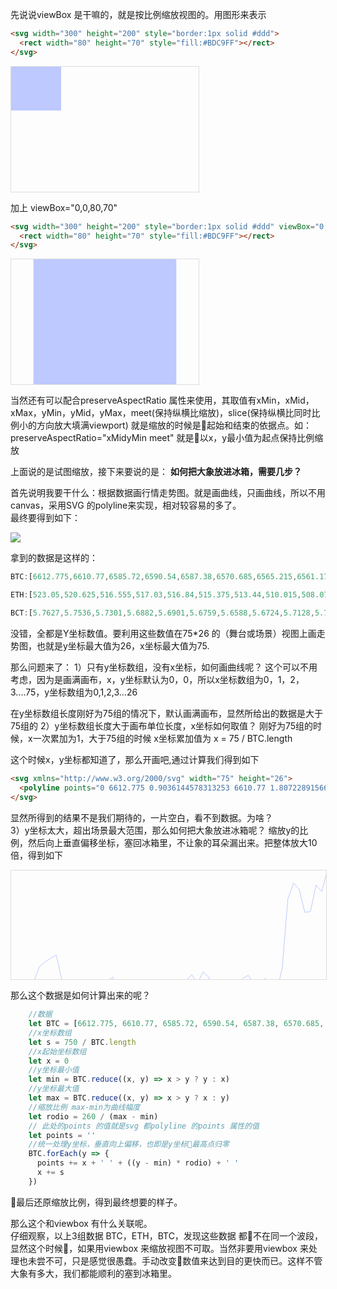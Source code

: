 先说说viewBox 是干嘛的，就是按比例缩放视图的。用图形来表示   
```html
<svg width="300" height="200" style="border:1px solid #ddd">
  <rect width="80" height="70" style="fill:#BDC9FF"></rect>
</svg>  
```
<svg width="300" height="200" style="border:1px solid #ddd">
  <rect width="80" height="70" style="fill:#BDC9FF"></rect>
</svg> 

加上 viewBox="0,0,80,70"   
```html
<svg width="300" height="200" style="border:1px solid #ddd" viewBox="0,0,80,70">
  <rect width="80" height="70" style="fill:#BDC9FF"></rect>
</svg>
```
<svg width="300" height="200" style="border:1px solid #ddd" viewBox="0,0,80,70">
  <rect width="80" height="70" style="fill:#BDC9FF"></rect>
</svg>   

当然还有可以配合preserveAspectRatio 属性来使用，其取值有xMin，xMid，xMax，yMin，yMid，yMax，meet(保持纵横比缩放)，slice(保持纵横比同时比例小的方向放大填满viewport)
就是缩放的时候是起始和结束的依据点。如：preserveAspectRatio="xMidyMin meet" 就是以x，y最小值为起点保持比例缩放


上面说的是试图缩放，接下来要说的是： **如何把大象放进冰箱，需要几步？**

首先说明我要干什么：根据数据画行情走势图。就是画曲线，只画曲线，所以不用canvas，采用SVG 的polyline来实现，相对较容易的多了。   
最终要得到如下：   

![](https:https://chuchur.com/upload/2018-10-9/svg-viewbox.png)   

拿到的数据是这样的：   

```js
BTC:[6612.775,6610.77,6585.72,6590.54,6587.38,6570.685,6565.215,6561.175,6557.735,6585.975,6601.18,6620,6596.5,6594.82,6594.5,6595.245,6599.005,6586.52,6582.12,6600.805,6614.515,6617.725,6614,6605.97,6631.715,6644.725,6596.355,6586.575,6594.175,6597.23,6592.285,6586.33,6579.57,6589.08,6576.42,6582.405,6609.89,6596.29,6586.145,6604.79,6594.375,6583.645,6580.32,6589.915,6594.555,6583.585,6599.6,6599.345,6572.185,6495.02,6476.98,6484.14,6509.8,6508.965,6479.21,6486.7,6463.08,6465.765,6467.155,6481.5,6528.43,6552.2,6566.19,6559.015,6522.25,6558.81,6573.42,6578.535,6593.305,6605.88,6611.695,6613.765,6611.765,6595.21,6601.5,6583.095,6575.155,6549.715,6590.31,6594.51,6617.565,6623.98,6637.5]

ETH:[523.05,520.625,516.555,517.03,516.84,515.375,513.44,510.015,508.075,512.7,514.175,515.915,511.13,510.36,508.24,509.325,511.885,511.71,511.965,514.45,517.81,519.87,519.495,518.035,520.435,522.44,515.38,514.225,515.51,516.16,516.265,514.755,514.165,515.605,515.105,513.76,517.73,517.15,514.695,520.09,519.93,521.21,521.42,521.865,526.23,526.26,528.475,529.21,522.5,517.5,515.31,515.07,518.815,518.935,514.56,516.19,511.925,516.505,517.85,522.03,532.255,537.33,538.505,534.74,530.345,536.19,535.55,538.09,543.155,544.39,549.165,543.73,532.845,532.485,530.815,529.42,529.945,525.42,532.49,535.26,536.9,534.32,539.065]

BCT:[5.7627,5.7536,5.7301,5.6882,5.6901,5.6759,5.6588,5.6724,5.7128,5.7375,5.7605,5.7543,5.7301,5.7298,5.7324,5.7121,5.7226,5.71,5.7025,5.7664,5.8049,5.8064,5.7976,5.7972,5.821,5.8486,5.7901,5.7303,5.7405,5.7783,5.7676,5.7358,5.721,5.7361,5.7149,5.7257,5.8168,5.8,5.7458,5.8002,5.7591,5.75,5.6963,5.6838,5.6716,5.6577,5.6724,5.6828,5.6638,5.6113,5.5479,5.5209,5.5457,5.5935,5.5685,5.5767,5.5376,5.5209,5.5,5.5,5.5751,5.659,5.6563,5.6715,5.6,5.6267,5.6437,5.6525,5.6678,5.6903,5.7346,5.7455,5.7435,5.7296,5.7485,5.665,5.6473,5.5814,5.635,5.6435,5.6616,5.6861,5.745]
```
没错，全都是Y坐标数值。要利用这些数值在75*26 的（舞台或场景）视图上画走势图，也就是y坐标最大值为26，x坐标最大值为75.

那么问题来了：
1）只有y坐标数组，没有x坐标，如何画曲线呢？
这个可以不用考虑，因为是画满画布，x，y坐标默认为0，0，所以x坐标数组为0，1，2，3....75，y坐标数组为0,1,2,3...26

在y坐标数组长度刚好为75组的情况下，默认画满画布，显然所给出的数据是大于75组的
2）y坐标数组长度大于画布单位长度，x坐标如何取值？
刚好为75组的时候，x一次累加为1，大于75组的时候 x坐标累加值为 x = 75 / BTC.length

这个时候x，y坐标都知道了，那么开画吧,通过计算我们得到如下   

```html
<svg xmlns="http://www.w3.org/2000/svg" width="75" height="26">
  <polyline points="0 6612.775 0.9036144578313253 6610.77 1.8072289156626506 6585.72 2.710843373493976 6590.54 3.6144578313253013 6587.38 4.518072289156627 6570.685 5.421686746987952 6565.215 6.325301204819277 6561.175 7.228915662650602 6557.735 8.132530120481928 6585.975 9.036144578313253 6601.18 9.93975903614458 6620 10.843373493975905 6596.5 11.746987951807231 6594.82 12.650602409638557 6594.5 13.554216867469883 6595.245 14.457831325301209 6599.005 15.361445783132535 6586.52 16.26506024096386 6582.12 17.168674698795183 6600.805 18.072289156626507 6614.515 18.97590361445783 6617.725 19.879518072289155 6614 20.78313253012048 6605.97 21.686746987951803 6631.715 22.590361445783127 6644.725 23.49397590361445 6596.355 24.397590361445776 6586.575 25.3012048192771 6594.175 26.204819277108424 6597.23 27.108433734939748 6592.285 28.012048192771072 6586.33 28.915662650602396 6579.57 29.81927710843372 6589.08 30.722891566265044 6576.42 31.62650602409637 6582.405 32.530120481927696 6609.89 33.43373493975902 6596.29 34.337349397590344 6586.145 35.24096385542167 6604.79 36.14457831325299 6594.375 37.04819277108432 6583.645 37.95180722891564 6580.32 38.855421686746965 6589.915 39.75903614457829 6594.555 40.66265060240961 6583.585 41.56626506024094 6599.6 42.46987951807226 6599.345 43.373493975903585 6572.185 44.27710843373491 6495.02 45.180722891566234 6476.98 46.08433734939756 6484.14 46.98795180722888 6509.8 47.891566265060206 6508.965 48.79518072289153 6479.21 49.698795180722854 6486.7 50.60240963855418 6463.08 51.5060240963855 6465.765 52.409638554216826 6467.155 53.31325301204815 6481.5 54.216867469879475 6528.43 55.1204819277108 6552.2 56.02409638554212 6566.19 56.92771084337345 6559.015 57.83132530120477 6522.25 58.734939759036095 6558.81 59.63855421686742 6573.42 60.54216867469874 6578.535 61.44578313253007 6593.305 62.34939759036139 6605.88 63.253012048192716 6611.695 64.15662650602404 6613.765 65.06024096385536 6611.765 65.96385542168669 6595.21 66.86746987951801 6601.5 67.77108433734934 6583.095 68.67469879518066 6575.155 69.57831325301198 6549.715 70.48192771084331 6590.31 71.38554216867463 6594.51 72.28915662650596 6617.565 73.19277108433728 6623.98 74.0963855421686 6637.5 " style="stroke: rgb(189, 201, 255); stroke-width: 1; fill: none;"></polyline>
</svg>
```
显然所得到的结果不是我们期待的，一片空白，看不到数据。为啥？   
3）y坐标太大，超出场景最大范围，那么如何把大象放进冰箱呢？
缩放y的比例，然后向上垂直偏移坐标，塞回冰箱里，不让象的耳朵漏出来。把整体放大10倍，得到如下   

<svg xmlns="http://www.w3.org/2000/svg" width="750" height="260" style="border: 1px solid rgb(221, 221, 221);">
  <polyline points="0 214.26794021305201 9.036144578313253 211.39805664895835 18.072289156626507 175.54240413994336 27.10843373493976 182.44157560075934 36.144578313253014 177.91846734014132 45.18072289156627 154.02185581766665 54.216867469879524 146.1922981640012 63.25301204819278 140.40959013460323 72.28915662650603 135.48570012937253 81.32530120481928 175.9074018002149 90.36144578313254 197.67128189600598 99.3975903614458 224.60954058740907 108.43373493975905 190.97250130749504 117.4698795180723 188.56781083982418 126.50602409638556 188.1097745602683 135.54216867469881 189.17614027361012 144.57831325301206 194.55806655839666 153.6144578313253 176.68749483883428 162.65060240963854 170.38949599493472 171.68674698795178 197.134520630901 180.72289156626502 216.75851248314024 189.75903614457826 221.35318891243918 198.7951807228915 216.02136034572888 207.83132530120474 204.52751245561396 216.86746987951798 241.37796250928983 225.90361445783122 260 234.93975903614447 190.76495361832048 243.9759036144577 176.76621982438215 253.01204819277095 187.64458146384422 262.0481927710842 192.01739657023217 271.08433734939746 184.9393046877145 280.1204819277107 176.415535797847 289.156626506024 166.7395193922204 298.19277108433727 180.35178507528377 307.22891566265054 162.2307247653388 316.2650602409638 170.79743455641432 325.3012048192771 210.13845688017844 334.33734939759034 190.67191499903618 343.3734939759036 176.15073357372927 352.4096385542169 202.83850367474977 361.44578313253015 187.93085413856664 370.4819277108434 172.57232513969586 379.5180722891567 167.81304192243041 388.55421686746996 181.546973492251 397.59036144578323 188.18849954581745 406.6265060240965 172.4864433372785 415.66265060240977 195.40972776569697 424.69879518072304 195.04473010542543 433.7349397590363 156.16890087808667 442.7710843373496 45.71774615321155 451.80722891566285 19.89595089322523 460.8433734939761 30.144512648298004 469.8795180722894 66.8732968152167 478.91566265060266 65.67810839824949 487.9518072289159 23.087891216383706 496.9879518072292 33.808802884747486 506.02409638554246 0 515.0602409638557 3.8432106581524534 524.096385542169 5.832805747474195 533.1325301204822 26.365713341958255 542.1686746987955 93.5395964656338 551.2048192771088 127.56310385642279 560.240963855422 147.58787745327342 569.2771084337353 137.31784524759857 578.3132530120486 84.69377081670281 587.3493975903618 137.02441575600795 596.3855421686751 157.93663464449872 605.4216867469884 165.25805830053076 614.4578313253016 186.39929532880075 623.4939759036149 204.39868975198854 632.5301204819282 212.72206776954968 641.5662650602414 215.6849899529302 650.6024096385547 212.8222632057035 659.638554216868 189.12604255553384 668.6746987951813 198.12931817556185 677.7108433734945 171.78507528420826 686.7469879518078 160.42005009771742 695.7831325301211 124.00616587299405 704.8192771084343 182.11236202482888 713.8554216867476 188.12408819400474 722.8915662650609 221.12417077265997 731.9277108433741 230.30636681438963 740.9638554216874 249.65839962564294 " style="stroke: rgb(189, 201, 255); stroke-width: 1; fill: none;"></polyline>
</svg>

那么这个数据是如何计算出来的呢？   

```js
    //数据
    let BTC = [6612.775, 6610.77, 6585.72, 6590.54, 6587.38, 6570.685, 6565.215, 6561.175, 6557.735, 6585.975, 6601.18, 6620, 6596.5, 6594.82, 6594.5, 6595.245, 6599.005, 6586.52, 6582.12, 6600.805, 6614.515, 6617.725, 6614, 6605.97, 6631.715, 6644.725, 6596.355, 6586.575, 6594.175, 6597.23, 6592.285, 6586.33, 6579.57, 6589.08, 6576.42, 6582.405, 6609.89, 6596.29, 6586.145, 6604.79, 6594.375, 6583.645, 6580.32, 6589.915, 6594.555, 6583.585, 6599.6, 6599.345, 6572.185, 6495.02, 6476.98, 6484.14, 6509.8, 6508.965, 6479.21, 6486.7, 6463.08, 6465.765, 6467.155, 6481.5, 6528.43, 6552.2, 6566.19, 6559.015, 6522.25, 6558.81, 6573.42, 6578.535, 6593.305, 6605.88, 6611.695, 6613.765, 6611.765, 6595.21, 6601.5, 6583.095, 6575.155, 6549.715, 6590.31, 6594.51, 6617.565, 6623.98, 6637.5]
    //x坐标数组
    let s = 750 / BTC.length
    //x起始坐标数组
    let x = 0
    //y坐标最小值
    let min = BTC.reduce((x, y) => x > y ? y : x)
    //y坐标最大值
    let max = BTC.reduce((x, y) => x > y ? x : y)
    //缩放比例 max-min为曲线幅度
    let rodio = 260 / (max - min)
    // 此处的points 的值就是svg 都polyline 的points 属性的值
    let points = ''
    //统一处理y坐标，垂直向上偏移，也即是y坐标最高点归零
    BTC.forEach(y => {
      points += x + ' ' + ((y - min) * rodio) + ' '
      x += s
    })
```
最后还原缩放比例，得到最终想要的样子。

那么这个和viewbox 有什么关联呢。   
仔细观察，以上3组数据 BTC，ETH，BTC，发现这些数据 都不在同一个波段，显然这个时候，如果用viewbox 来缩放视图不可取。当然非要用viewbox 来处理也未尝不可，只是感觉很愚蠢。手动改变数值来达到目的更快而已。这样不管大象有多大，我们都能顺利的塞到冰箱里。 